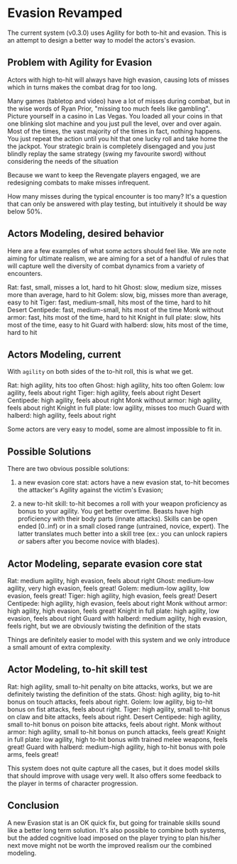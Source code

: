 Evasion Revamped
================

The current system (v0.3.0) uses Agility for both to-hit and evasion. This is an attempt to design a better way to model the actors's evasion. 

## Problem with Agility for Evasion

Actors with high to-hit will always have high evasion, causing lots of misses which in turns makes the combat drag for too long.

Many games (tabletop and video) have a lot of misses during combat, but in the wise words of Ryan Prior, "missing too much feels like gambling". Picture yourself in a casino in Las Vegas. You loaded all your coins in that one blinking slot machine and you just pull the level, over and over again. Most of the times, the vast majority of the times in fact, nothing happens. You just repeat the action until you hit that one lucky roll and take home the the jackpot. Your strategic brain is completely disengaged and you just blindly replay the same strategy (swing my favourite sword) without considering the needs of the situation

Because we want to keep the Revengate players engaged, we are redesigning combats to make misses infrequent.

How many misses during the typical encounter is too many? It's a question that can only be answered with play testing, but intuitively it should be way below 50%.


## Actors Modeling, desired behavior
Here are a few examples of what some actors should feel like. We are note aiming for ultimate realism, we are aiming for a set of a handful of rules that will capture well the diversity of combat dynamics from a variety of encounters.

Rat: fast, small, misses a lot, hard to hit
Ghost: slow, medium size, misses more than average, hard to hit
Golem: slow, big, misses more than average, easy to hit
Tiger: fast, medium-small, hits most of the time, hard to hit
Desert Centipede: fast, medium-small, hits most of the time
Monk without armor: fast, hits most of the time, hard to hit
Knight in full plate: slow, hits most of the time, easy to hit
Guard with halberd: slow, hits most of the time, hard to hit


## Actors Modeling, current
With `agility` on both sides of the to-hit roll, this is what we get.

Rat: high agility, hits too often
Ghost: high agility, hits too often
Golem: low agility, feels about right
Tiger: high agility, feels about right
Desert Centipede: high agility, feels about right
Monk without armor: high agility, feels about right
Knight in full plate: low agility, misses too much
Guard with halberd: high agility, feels about right

Some actors are very easy to model, some are almost impossible to fit in.


## Possible Solutions
There are two obvious possible solutions:

1) a new evasion core stat: actors have a new evasion stat, to-hit becomes the attacker's Agility against the victim's Evasion;

2) a new to-hit skill: to-hit becomes a roll with your weapon proficiency as bonus to your agility. You get better overtime. Beasts have high proficiency with their body parts (innate attacks). Skills can be open ended [0..inf) or in a small closed range (untrained, novice, expert). The latter translates much better into a skill tree (ex.: you can unlock rapiers *or* sabers after you become novice with blades).


## Actor Modeling, separate evasion core stat

Rat: medium agility, high evasion, feels about right
Ghost: medium-low agility, very high evasion, feels great!
Golem: medium-low agility, low evasion, feels great!
Tiger: high agility, high evasion, feels great!
Desert Centipede: high agility, high evasion, feels about right
Monk without armor: high agility, high evasion, feels great!
Knight in full plate: high agility, low evasion, feels about right
Guard with halberd: medium agility, high evasion, feels right, but we are obviously twisting the definition of the stats

Things are definitely easier to model with this system and we only introduce a small amount of extra complexity.


## Actor Modeling, to-hit skill test

Rat: high agility, small to-hit penalty on bite attacks, works, but we are definitely twisting the definition of the stats.
Ghost: high agility, big to-hit bonus on touch attacks, feels about right.
Golem: low agility, big to-hit bonus on fist attacks, feels about right.
Tiger: high agility, small to-hit bonus on claw and bite attacks, feels about right.
Desert Centipede: high agility, small to-hit bonus on poison bite attacks, feels about right.
Monk without armor: high agility, small to-hit bonus on punch attacks, feels great!
Knight in full plate: low agility, high to-hit bonus with trained melee weapons, feels great!
Guard with halberd: medium-high agility, high to-hit bonus with pole arms, feels great!

This system does not quite capture all the cases, but it does model skills that should improve with usage very well. It also offers some feedback to the player in terms of character progression.


## Conclusion

A new Evasion stat is an OK quick fix, but going for trainable skills sound like a better long term solution. It's also possible to combine both systems, but the added cognitive load imposed on the player trying to plan his/her next move might not be worth the improved realism our the combined modeling.
